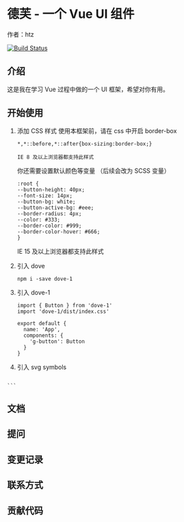 # 德芙 - 一个 Vue UI 组件
作者：htz

[![Build Status](https://www.travis-ci.org/htz-html/dove.svg?branch=master)](https://www.travis-ci.org/htz-html/dove)

## 介绍

这是我在学习 Vue 过程中做的一个 UI 框架，希望对你有用。
## 开始使用

1. 添加 CSS 样式
    使用本框架前，请在 css 中开启 border-box

    ```
    *,*::before,*::after{box-sizing:border-box;}

    IE 8 及以上浏览器都支持此样式

    ```
    你还需要设置默认颜色等变量 （后续会改为 SCSS 变量）
    ```
    :root {
    --button-height: 40px;
    --font-size: 14px;
    --button-bg: white;
    --button-active-bg: #eee;
    --border-radius: 4px;
    --color: #333;
    --border-color: #999;
    --border-color-hover: #666;
    }
    ```
    IE 15 及以上浏览器都支持此样式
2. 引入 dove
    ```
    npm i -save dove-1
    ```

3. 引入 dove-1

    ```
    import { Button } from 'dove-1'
    import 'dove-1/dist/index.css'

    export default {
      name: 'App',
      components: {
        'g-button': Button
      }
    }
    ```

4. 引入 svg symbols 
    ```
  <script src="//at.alicdn.com/t/font_2404753_k3qmdm3anpl.js"></script>
    ```
    
## 文档
## 提问
## 变更记录
## 联系方式
## 贡献代码
